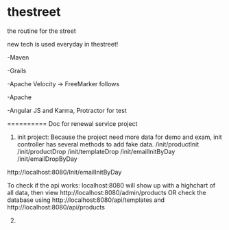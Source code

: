 thestreet
=========

the routine for the street

new tech is used everyday in thestreet!

-Maven

-Grails

-Apache Velocity  -> FreeMarker follows

-Apache 

-Angular JS and Karma, Protractor for test


==========
Doc for renewal service project
1. init project:
Because the project need more data for demo and exam, init controller has several methods to add fake data. 
/init/productInit
/init/productDrop
/init/templateDrop
/init/emailInitByDay
/init/emailDropByDay

http://localhost:8080/Init/emailInitByDay  

To check if the api works:
localhost:8080 will show up with a highchart of all data, then view http://localhost:8080/admin/products OR 
check the database using http://localhost:8080/api/templates and http://localhost:8080/api/products

2. 

 


